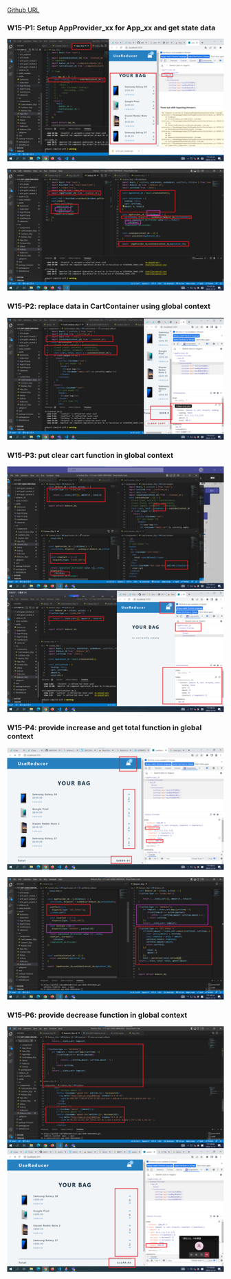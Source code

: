 [Github URL](https://github.com/a88019401/1111-wp1-DEMO-909410028.git)
### W15-P1: Setup AppProvider_xx for App_xx and get state data



![](w15-p1-1.png)



![](w15-p1-2.png)
### W15-P2: replace data in CartContainer using global context

 

![](w15-p2.png)

### W15-P3: put clear cart function in global context
![](w15-p3-1.png)
![](w15-p3-2.png)

### W15-P4: provide increase and get total function in global context
![](w15-p4-1.png)

 

![](w15-p4-2.png)

### W15-P6: provide decrease function in global context
![](w15-p6-1.png)
![](w15-p6-2.png)